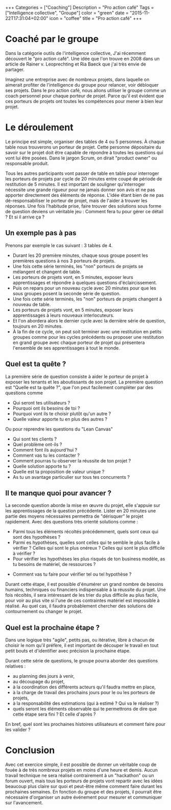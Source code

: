 +++
Categories = ["Coaching"]
Description = "Pro action café"
Tags = ["Intelligence collective", "Groupe"]
color = "green"
date = "2015-11-22T17:31:04+02:00"
icon = "coffee"
title = "Pro action café"
+++

# Coaché par le groupe

Dans la catégorie outils de l'intelligence collective, J'ai récemment découvert le "pro action café". Une idée que l'on trouve en 2008 dans un article de Rainer v. Leoprechting et Ria Baeck que j'ai très envie de partager.

Imaginez une entreprise avec de nombreux projets, dans laquelle on aimerait profiter de l'intelligence du groupe pour relancer, voir débloquer ses projets. Dans le pro action café, nous allons utiliser le groupe comme un coach personnel pour chaque porteur de projet. Parce qu'il est évident que ces porteurs de projets ont toutes les compétences pour mener à bien leur projet.

# Le déroulement

Le principe est simple, organiser des tables de 4 ou 5 personnes. À chaque table nous trouverons un porteur de projet. Cette personne dépositaire du savoir sur le projet doit être capable de répondre à toutes les questions qui vont lui être posées. 
Dans le jargon Scrum, on dirait "product owner" ou responsable produit.

Tous les autres participants vont passer de table en table pour interroger les porteurs de projets par cycle de 20 minutes entre coupé de période de restitution de 5 minutes. 
Il est important de souligner qu'interroger nécessite une grande rigueur pour ne jamais donner son avis et ne pas apporter directement des éléments de réponse. L'idée étant bien de ne pas dé-responsabiliser le porteur de projet, mais de l'aider à trouver les réponses. 
Une fois l'habitude prise, faire trouver des solutions sous forme de question deviens un véritable jeu : Comment fera tu pour gérer ce détail ? Et si il arrive ça ? 

## Un exemple pas à pas
Prenons par exemple le cas suivant : 3 tables de 4.
* Durant les 20 première minutes, chaque sous groupe posent les premières questions à nos 3 porteurs de projets.
* Une fois cette série terminés, les "non" porteurs de projets se mélangent et changent de table.
* Les porteurs de projets vont, en 5 minutes, exposer leurs apprentissages et répondre à quelques questions d'éclaircissement.
* Puis on repars pour un nouveau cycle avec 20 minutes pour que les sous groupes posent la seconde série de question.
* Une fois cette série terminés, les "non" porteurs de projets changent à nouveau de table.
* Les porteurs de projets vont, en 5 minutes, exposer leurs apprentissages à leurs nouveaux interlocuteurs.
* Et l'on abordera alors le dernier cycle avec la dernière série de question, toujours en 20 minutes.
* À la fin de ce cycle, on peut soit terminer avec une restitution en petits groupes comme pour les cycles précédents ou proposer une restitution en grand groupe avec chaque porteur de projet qui présentera l'ensemble de ses apprentissages à tout le monde.

## Quel est ta quête ?

La première série de question consiste à aider le porteur de projet à exposer les tenants et les aboutissants de son projet. La première question est "Quelle est ta quête ?", que l'on peut facilement compléter par des questions comme 

* Qui seront tes utilisateurs ?
* Pourquoi ont ils besoins de toi ? 
* Pourquoi vont ils te choisir plutôt qu'un autre ? 
* Quelle valeur apporte tu en plus des autres ? 

Ou pour reprendre les questions du "Lean Canvas" 

* Qui sont tes clients ? 
* Quel problème ont-ils ? 
* Comment font ils aujourd'hui ? 
* Comment vas tu les contacter ? 
* Comment pourras tu observer la réussite de ton projet ? 
* Quelle solution apporte tu ? 
* Quelle est ta proposition de valeur unique ?
* As tu un avantage particulier sur tous tes concurrents ?

## Il te manque quoi pour avancer ?

La seconde question aborde la mise en œuvre du projet, elle s'appuie sur les apprentissages de la question précédente. Lister en 20 minutes une partie des moyens nécessaires permettra de "dérisquer" le projet rapidement. Avec des questions très orienté solutions comme : 

* Parmi tous les éléments récoltés précédemment, quels sont ceux qui sont des hypothèses ?
* Parmi es hypothèses, quelles sont celles qui te semble le plus facile à vérifier ? Celles qui sont le plus onéreux ? Celles qui sont le plus difficile à vérifier ? 
* Pour vérifier les hypothèses les plus risqués de ton business modèle, as tu besoins de matériel, de ressources ?
- Comment vas tu faire pour vérifier tel ou tel hypothèse ? 

Durant cette étape, il est possible d'énumérer un grand nombre de besoins humains, techniques ou financiers indispensable à la réussite du projet. Une fois récoltés, il sera intéressant de les trier du plus difficile au plus facile, pour voir au plus vite si l'une de ces contraintes matériel est impossible à réalisé. Au quel cas, il faudra probablement chercher des solutions de contournement ou changer le projet.

## Quel est la prochaine étape ?

Dans une logique très "agile", petits pas, ou itérative, libre à chacun de choisir le nom qu'il préfère, il est important de découper le travail en tout petit bouts et d'identifier avec précision la prochaine étape. 

Durant cette série de questions, le groupe pourra aborder des questions relatives : 
  * au planning des jours à venir, 
  * au découpage du projet, 
  * à la coordination des différents acteurs qu'il faudra mettre en place, 
  * à la charge de travail des prochains jours pour le ou les porteurs de projets,
  * à la responsabilité des estimations (qui à estimé ? Qui va le réaliser ?)
  * quels seront les éléments observable qui te permettrons de dire que cette étape sera fini ? Et celle d'après ? 

En bref, quel sont les prochaines histoires utilisateurs et comment faire pour les valider ?

# Conclusion

Avec cet exercice simple, il est possible de donner un véritable coup de fouée à de très nombreux projets en moins d'une heure et demis. Aucun travail technique ne sera réalisé contrairement à un "hackathon" ou un forum ouvert, mais tous les porteurs de projets vont repartir avec les idées beaucoup plus claire sur quoi et peut-être même comment faire durant les prochaines semaines. En fonction du groupe et des projets, il pourrait être nécessaire d'organiser un autre événement pour mesurer et communiquer sur l'avancement.
